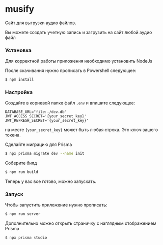 # musify
Сайт для выгрузки аудио файлов.

Вы можете создать учетную запись и загрузить на сайт любой аудио файл

### Установка
Для корректной работы приложения необходимо устaновить NodeJs

После скачивания нужно прописать в Powershell следующее:

```sh
$ npm install
```

### Настройка

Создайте в корневой папке файл `.env` и впишите следующее:

```
DATABASE_URL="file:./dev.db"
JWT_ACCESS_SECRET='{your_secret_key}'
JWT_REFRESH_SECRET='{your_secret_key}'
```

на месте ``{your_secret_key}`` может быть любая строка. 
Это ключ вашего токена.

Сделайте миграцию для Prisma

```sh
$ npx prisma migrate dev --name init
```

Соберите билд

```sh
$ npm run build
```

Теперь у вас все готово, можно запускать.

### Запуск

Чтобы запустить приложение нужно прописать:

```sh
$ npm run server
```

Дополнительно можно открыть страничку с наглядным отображением Prisma

```sh
$ npx prisma studio
```
